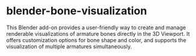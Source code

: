 # blender-bone-visualization
This Blender add-on provides a user-friendly way to create and manage renderable visualizations of armature bones directly in the 3D Viewport. It offers customization options for bone shape and color, and supports the visualization of multiple armatures simultaneously.
